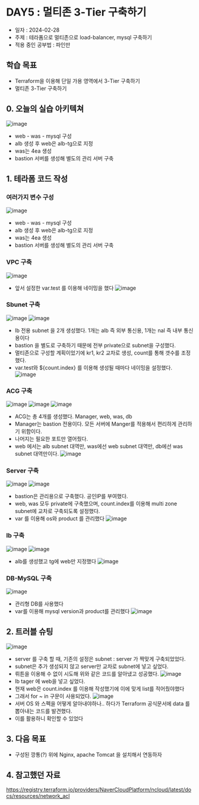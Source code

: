 # DAY5 : 멀티존 3-Tier 구축하기

- 일자 : 2024-02-28
- 주제 : 테라폼으로 멀티존으로 load-balancer, mysql 구축하기
- 적용 중인 공부법 : 파인만

## 학습 목표
- Terraform을 이용해 단일 가용 영역에서 3-Tier 구축하기
- 멀티존 3-Tier 구축하기
 
## 0. 오늘의 실습 아키텍쳐
![image](https://github.com/RoDawn/Terraform/assets/143478463/a069c84e-fc90-4075-8848-a11f738c6e5f)
- web - was - mysql 구성
- alb 생성 후 web은 alb-tg으로 지정
- was는 4ea 생성
- bastion 서버를 생성해 별도의 관리 서버 구축



## 1. 테라폼 코드 작성
### 여러가지 변수 구성
![image](https://github.com/RoDawn/Terraform/assets/143478463/97efd542-c97d-431c-a386-962f6a57ec97)
- web - was - mysql 구성
- alb 생성 후 web은 alb-tg으로 지정
- was는 4ea 생성
- bastion 서버를 생성해 별도의 관리 서버 구축

### VPC 구축
![image](https://github.com/RoDawn/Terraform/assets/143478463/1dea6471-dff5-4235-9ee1-6c561a02d19a)
- 앞서 설정한 var.test 를 이용해 네이밍을 했다
![image](https://github.com/RoDawn/Terraform/assets/143478463/6f0d5e7a-ae0b-4496-8edb-a5a07918b794)

### Sbunet 구축
![image](https://github.com/RoDawn/Terraform/assets/143478463/06cd3316-83f2-4b45-b1d2-f31b430a4717)
![image](https://github.com/RoDawn/Terraform/assets/143478463/3f5929d4-4f6d-4584-9515-3eb0ae13fb1c)
- lb 전용 subnet 을 2개 생성했다. 1개는 alb 즉 외부 통신용, 1개는 nal 즉 내부 통신용이다
- bastion 을 별도로 구축하기 때문에 전부 private으로 subnet을 구성했다.
- 멀티존으로 구성할 계획이었기에 kr1, kr2 교차로 생성, count를 통해 갯수를 조정했다.
- var.test와 ${count.index} 를 이용해 생성될 때마다 네이밍을 설정했다.
![image](https://github.com/RoDawn/Terraform/assets/143478463/35c6c778-b66c-4932-b42e-3edeb1fe29d2)

### ACG 구축
![image](https://github.com/RoDawn/Terraform/assets/143478463/09105d65-1487-462e-b0a4-e6116db3c74f)
![image](https://github.com/RoDawn/Terraform/assets/143478463/893568c8-fe47-4d94-a63a-6434e4890d83)
![image](https://github.com/RoDawn/Terraform/assets/143478463/796ac612-6c45-4815-ad45-861b982ea82a)
- ACG는 총 4개를 생성했다. Manager, web, was, db
- Manager는 bastion 전용이다. 모든 서버에 Manger를 적용해서 편리하게 관리하기 위함이다.
- 나머지는 필요한 포트만 열어줬다.
- web 에서는 alb subnet 대역만, was에선 web subnet 대역만, db에선 was subnet 대역만이다.
![image](https://github.com/RoDawn/Terraform/assets/143478463/78c88c02-c82b-49d5-9299-e5c934f49e22)

### Server 구축
![image](https://github.com/RoDawn/Terraform/assets/143478463/95a4dbb6-da6e-4071-a4c7-006aee7a2b73)
![image](https://github.com/RoDawn/Terraform/assets/143478463/c31227d7-62ff-4a69-98e6-a7e4818208ac)
- bastion은 관리용으로 구축했다. 공인IP를 부여했다.
- web, was 모두 private에 구축했으며, count.index를 이용해 multi zone subnet에 교차로 구축되도록 설정했다.
- var 를 이용해 os와 product 를 관리했다
![image](https://github.com/RoDawn/Terraform/assets/143478463/f90479a1-1bd7-42ba-9971-dbe2a47f7805)

### lb 구축 
![image](https://github.com/RoDawn/Terraform/assets/143478463/30faf1e4-151d-4e0d-85d1-329182cdad5c)
![image](https://github.com/RoDawn/Terraform/assets/143478463/6dc1f5f5-adc3-4333-bff2-87ef342516f2)
- alb를 생성했고 tg에 web만 지정했다
![image](https://github.com/RoDawn/Terraform/assets/143478463/c496a65c-db70-4cb1-8b1d-56b62040b814)

### DB-MySQL 구축 
![image](https://github.com/RoDawn/Terraform/assets/143478463/34386778-eb62-4e4a-abaf-6f2da993fcac)
- 관리형 DB를 사용했다
- var를 이용해 mysql version과 product를 관리했다
![image](https://github.com/RoDawn/Terraform/assets/143478463/047d4994-5aa1-41d0-9da8-d7b03bed2bb3)



## 2. 트러블 슈팅 
![image](https://github.com/RoDawn/Terraform/assets/143478463/712f09f3-8877-4d38-8566-d1f9e9d614b6)
- server 를 구축 할 때, 기존의 설정은 subnet : server 가 짝맞게 구축되었었다.
- subnet은 추가 생성되지 않고 server만 교차로 subnet에 넣고 싶었다.
- 뤼튼을 이용해 수 없이 시도해 위와 같은 코드를 알아냈고 성공했다.
![image](https://github.com/RoDawn/Terraform/assets/143478463/9cd059b0-eac4-410b-9dd6-cfd9d0c490b1)
- lb tager 에 web을 넣고 싶었다.
- 현재 web은 count.index 를 이용해 작성했기에 이에 맞게 list를 적어줬야했다
- 그래서 for ~ in 구문이 사용되었다.
![image](https://github.com/RoDawn/Terraform/assets/143478463/10a06dcc-44bb-4652-97f8-d84f3af6671d)
- 서버 OS 와 스펙을 어떻게 알아내야하나.. 하다가 Terraform 공식문서에 data 를 뽑아내는 코드를 발견했다.
- 이를 활용하니 확인할 수 있었다




## 3. 다음 목표
- 구성된 깡통(?) 위에 Nginx, apache Tomcat 을 설치해서 연동하자


## 4. 참고했던 자료
https://registry.terraform.io/providers/NaverCloudPlatform/ncloud/latest/docs/resources/network_acl

